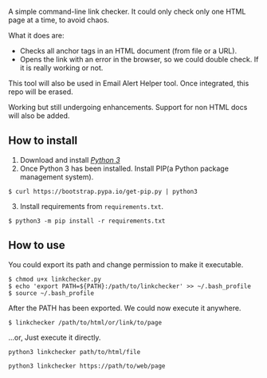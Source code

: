 A simple command-line link checker.
It could only check only one HTML page at a time, to avoid chaos.

What it does are:
- Checks all anchor tags in an HTML document (from file or a URL).
- Opens the link with an error in the browser, so we could double check. If it is
  really working or not.

This tool will also be used in Email Alert Helper tool. Once integrated, this repo will be erased.

Working but still undergoing enhancements.
Support for non HTML docs will also be added.

## How to install

1. Download and install [_Python 3_](https://www.python.org/downloads/)
2. Once Python 3 has been installed. Install PIP(a Python package management system).

```shell
$ curl https://bootstrap.pypa.io/get-pip.py | python3
```

3. Install requirements from `requirements.txt`.

```shell
$ python3 -m pip install -r requirements.txt
```

## How to use
You could export its path and change permission to make it executable. 

```shell
$ chmod u+x linkchecker.py
$ echo 'export PATH=${PATH}:/path/to/linkchecker' >> ~/.bash_profile
$ source ~/.bash_profile
```

After the PATH has been exported. We could now execute it anywhere.

```shell
$ linkchecker /path/to/html/or/link/to/page
```

...or, Just execute it directly.

```shell
python3 linkchecker path/to/html/file
```

```shell
python3 linkchecker https://path/to/web/page
```